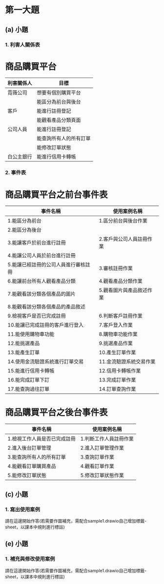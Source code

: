 # 第一大題 
## (a) 小題
### 1. 利害人關係表
# 商品購買平台
| 利害關係人 | 目標 |
| --------- | --------------- |
| 霓薇公司 | 想要有個別購買平台 |
|  | 能區分為前台與後台 |
| 客戶 | 能進行註冊登記 |
|  | 能觀看產品分類頁面 |
| 公司人員 | 能進行註冊登記 |
|  | 能查詢所有人的所有訂單 |
|  | 能修改訂單狀態 |
| 白公主銀行 | 能進行信用卡轉帳 |

### 2. 事件表
# 商品購買平台之前台事件表
| 事件名稱 | 使用案例名稱 |
| ------------------------- | ----------------- |
| 1.能區分為前台 | 1.區分前台與後台作業 |
| 2.能區分為後台 |  |
| 3.能讓客戶於前台進行註冊 | 2.客戶與公司人員註冊作業 |
| 4.能讓公司人員於前台進行註冊 |  |
| 5.能讓已經註冊的公司人員進行審核註冊 | 3.審核註冊作業 |
| 6.能讓前台所有人觀看產品分類 | 4.觀看產品分類作業 |
| 7.能觀看該分類各個產品的圖片 | 5.觀看圖片與產品敘述作業 |
| 8.能觀看該分類各個產品的產品敘述 |  |
| 9.檢視客戶是否已完成註冊 | 6.判斷客戶註冊作業 |
| 10.能讓已完成註冊的客戶進行登入 | 7.客戶登入作業 |
| 11.能使用購物車功能 | 8.購物車功能作業 |
| 12.能挑選產品 | 9.挑選產品作業 |
| 13.能產生訂單 | 10.產生訂單作業 |
| 14.使用金流驗證系統進行訂單交易 | 11.金流驗證系統交易作業 |
| 15.能進行信用卡轉帳 | 12.信用卡轉帳作業 |
| 16.能完成訂單下訂 | 13.完成訂單作業 |
| 17.能查詢過往訂單 | 14.訂單查詢作業 |

# 商品購買平台之後台事件表
| 事件名稱 | 使用案例名稱 |
| ------------------------- | ----------------- |
| 1.檢視工作人員是否已完成註冊 | 1.判斷工作人員註冊作業 |
| 2.進入後台訂單管理 | 2.進入訂單管理作業 |
| 3.能查詢所有人的所有訂單 | 3.查詢訂單作業 |
| 4.能觀看訂單購買產品 | 4.觀看訂單作業 |
| 5.能修改訂單狀態 | 5.修改訂單狀態作業 |

## (c) 小題
### 1. 寫出使用案例
請在這邊開始作答(若需要作圖補充，需配合sample1.drawio自己增加標籤-sheet，以課本中規則進行標註)


## (e) 小題
### 1. 補充與修改使用案例
請在這邊開始作答(若需要作圖補充，需配合sample1.drawio自己增加標籤-sheet，以課本中規則進行標註)